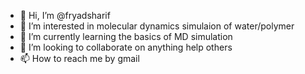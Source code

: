 - 👋 Hi, I’m @fryadsharif
- 👀 I’m interested in molecular dynamics simulaion of water/polymer
- 🌱 I’m currently learning the basics of MD simulation
- 💞️ I’m looking to collaborate on anything help others
- 📫 How to reach me by gmail

<!---
fryadsharif/fryadsharif is a ✨ special ✨ repository because its `README.md` (this file) appears on your GitHub profile.
You can click the Preview link to take a look at your changes.
--->
